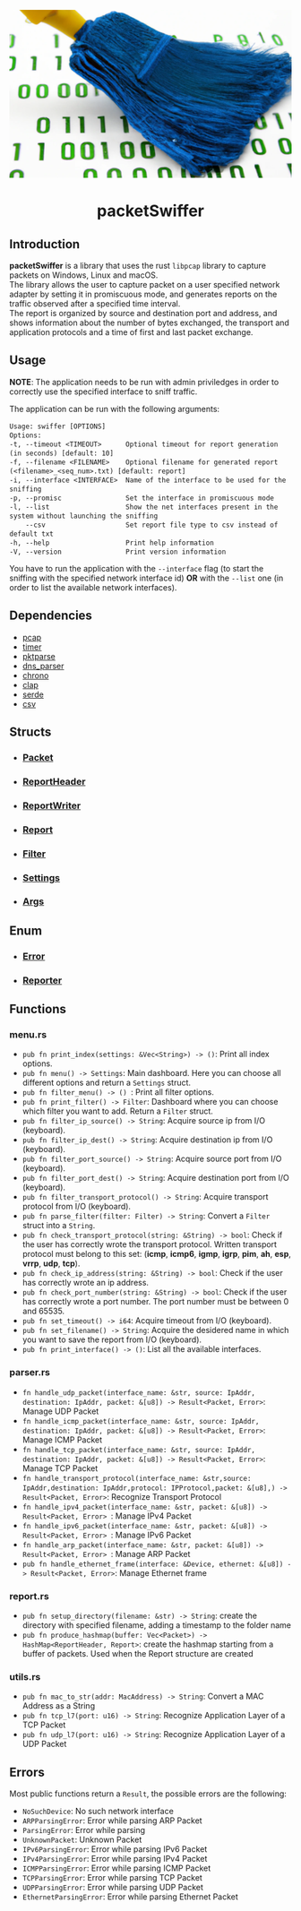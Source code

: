 <p align="center">
  <img width="550" height="300" src="logo.png">
</p>
<h1 align="center">packetSwiffer</h1>

## Introduction
**packetSwiffer** is a library that uses the rust `libpcap` library to capture packets on Windows, Linux and macOS.\
The library allows the user to capture packet on a user specified network adapter by setting it in promiscuous mode, and generates reports on the traffic observed after a specified time interval.\
The report is organized by source and destination port and address, and shows information about the number of bytes exchanged, the transport and application protocols and a time of first and last packet exchange.

## Usage
**NOTE**: The application needs to be run with admin priviledges in order to correctly use the specified interface to sniff traffic.

The application can be run with the following arguments:
```
Usage: swiffer [OPTIONS]
Options:                                                                                                                  
-t, --timeout <TIMEOUT>      Optional timeout for report generation (in seconds) [default: 10]                          
-f, --filename <FILENAME>    Optional filename for generated report (<filename>_<seq_num>.txt) [default: report]        
-i, --interface <INTERFACE>  Name of the interface to be used for the sniffing                                          
-p, --promisc                Set the interface in promiscuous mode                                                      
-l, --list                   Show the net interfaces present in the system without launching the sniffing  
    --csv                    Set report file type to csv instead of default txt
-h, --help                   Print help information                                                                     
-V, --version                Print version information 
```
You have to run the application with the `--interface` flag (to start the sniffing with the specified network interface id) **OR** with the `--list` one (in order to list the available network interfaces).

## Dependencies
- [pcap](https://docs.rs/pcap/0.10.1/pcap/index.html)
- [timer](https://docs.rs/timer/0.2.0/timer/)
- [pktparse](https://docs.rs/pktparse/0.7.1/pktparse/)
- [dns_parser](https://docs.rs/dns-parser/0.8.0/dns_parser/)
- [chrono](https://docs.rs/chrono/0.4.23/chrono/)
- [clap](https://docs.rs/clap/4.0.15/clap/index.html)
- [serde](https://docs.rs/serde/1.0.147/serde/)
- [csv](https://docs.rs/csv/1.1.6/csv/)

## Structs

- ### [Packet](./docs/struct/packet.md)
- ### [ReportHeader](./docs/struct/reportHeader.md)
- ### [ReportWriter](./docs/struct/reportWriter.md)
- ### [Report](./docs/struct/report.md)
- ### [Filter](./docs/struct/filter.md)
- ### [Settings](./docs/struct/settings.md)
- ### [Args](./docs/struct/args.md)

## Enum

- ### [Error](./docs/enum/error.md)
- ### [Reporter](./docs/enum/reporter.md)

## Functions

### menu.rs
* `pub fn print_index(settings: &Vec<String>) -> ()`: Print all index options.
* `pub fn menu() -> Settings`: Main dashboard. Here you can choose all different options and return a `Settings` struct.
* `pub fn filter_menu() -> () `: Print all filter options.
* `pub fn print_filter() -> Filter`: Dashboard where you can choose which filter you want to add. Return a `Filter` struct.
* `pub fn filter_ip_source() -> String`: Acquire source ip from I/O (keyboard).
* `pub fn filter_ip_dest() -> String`: Acquire destination ip from I/O (keyboard).
* `pub fn filter_port_source() -> String`: Acquire source port from I/O (keyboard).
* `pub fn filter_port_dest() -> String`: Acquire destination port from I/O (keyboard).
* `pub fn filter_transport_protocol() -> String`: Acquire transport protocol from I/O (keyboard).
* `pub fn parse_filter(filter: Filter) -> String`: Convert a `Filter` struct into a `String`.
* `pub fn check_transport_protocol(string: &String) -> bool`: Check if the user has correctly wrote the transport protocol. Written transport protocol must belong to this set: (**icmp**, **icmp6**, **igmp**, **igrp**, **pim**, **ah**, **esp**, **vrrp**, **udp**, **tcp**).
* `pub fn check_ip_address(string: &String) -> bool`: Check if the user has correctly wrote an ip address. 
* `pub fn check_port_number(string: &String) -> bool`: Check if the user has correctly wrote a port number. The port number must be between 0 and 65535.
* `pub fn set_timeout() -> i64`: Acquire timeout from I/O (keyboard).
* `pub fn set_filename() -> String`: Acquire the desidered name in which you want to save the report from I/O (keyboard).
* `pub fn print_interface() -> ()`: List all the available interfaces.


### parser.rs
* `fn handle_udp_packet(interface_name: &str, source: IpAddr, destination: IpAddr, packet: &[u8]) -> Result<Packet, Error>`: Manage UDP Packet
* `fn handle_icmp_packet(interface_name: &str, source: IpAddr, destination: IpAddr, packet: &[u8]) -> Result<Packet, Error>`: Manage ICMP Packet
* `fn handle_tcp_packet(interface_name: &str, source: IpAddr, destination: IpAddr, packet: &[u8]) -> Result<Packet, Error>`: Manage TCP Packet
* `fn handle_transport_protocol(interface_name: &str,source: IpAddr,destination: IpAddr,protocol: IPProtocol,packet: &[u8],) -> Result<Packet, Error>`: Recognize Transport Protocol
* `fn handle_ipv4_packet(interface_name: &str, packet: &[u8]) -> Result<Packet, Error> `: Manage IPv4 Packet
* `fn handle_ipv6_packet(interface_name: &str, packet: &[u8]) -> Result<Packet, Error> `: Manage IPv6 Packet
* `fn handle_arp_packet(interface_name: &str, packet: &[u8]) -> Result<Packet, Error> `: Manage ARP Packet
* `pub fn handle_ethernet_frame(interface: &Device, ethernet: &[u8]) -> Result<Packet, Error>`: Manage Ethernet frame

### report.rs
* `pub fn setup_directory(filename: &str) -> String`: create the directory with specified filename, adding a timestamp to the folder name
* `pub fn produce_hashmap(buffer: Vec<Packet>) -> HashMap<ReportHeader, Report>`: create the hashmap starting from a buffer of packets. Used when the Report structure are created

### utils.rs
* `pub fn mac_to_str(addr: MacAddress) -> String`: Convert a MAC Address as a String
* `pub fn tcp_l7(port: u16) -> String`: Recognize Application Layer of a TCP Packet
* `pub fn udp_l7(port: u16) -> String`: Recognize Application Layer of a UDP Packet

## Errors
Most public functions return a `Result`, the possible errors are the following:

* `NoSuchDevice`: No such network interface
* `ARPParsingError`: Error while parsing ARP Packet
* `ParsingError`: Error while parsing
* `UnknownPacket`: Unknown Packet
* `IPv6ParsingError`: Error while parsing IPv6 Packet
* `IPv4ParsingError`: Error while parsing IPv4 Packet
* `ICMPParsingError`: Error while parsing ICMP Packet
* `TCPParsingError`: Error while parsing TCP Packet
* `UDPParsingError`: Error while parsing UDP Packet
* `EthernetParsingError`: Error while parsing Ethernet Packet
